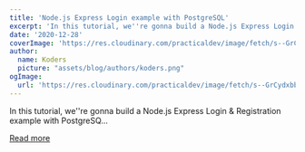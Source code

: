 ```yaml
---
title: 'Node.js Express Login example with PostgreSQL'
excerpt: 'In this tutorial, we''re gonna build a Node.js Express Login &amp; Registration example with PostgreSQ...'
date: '2020-12-28'
coverImage: 'https://res.cloudinary.com/practicaldev/image/fetch/s--GrCydxbb--/c_imagga_scale,f_auto,fl_progressive,h_420,q_auto,w_1000/https://dev-to-uploads.s3.amazonaws.com/i/zwds9lk18w7i4mkfktz0.png'
author:
  name: Koders
  picture: "assets/blog/authors/koders.png"
ogImage:
  url: 'https://res.cloudinary.com/practicaldev/image/fetch/s--GrCydxbb--/c_imagga_scale,f_auto,fl_progressive,h_420,q_auto,w_1000/https://dev-to-uploads.s3.amazonaws.com/i/zwds9lk18w7i4mkfktz0.png'
---
```


In this tutorial, we''re gonna build a Node.js Express Login &amp; Registration example with PostgreSQ...

[Read more](https://dev.to/tienbku/node-js-express-login-example-with-postgresql-5676)
